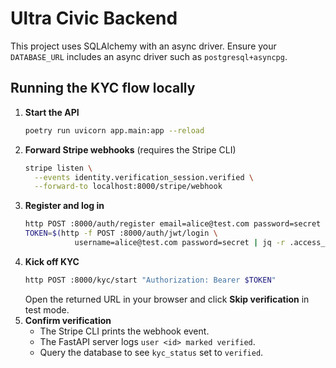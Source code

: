 # Ultra Civic Backend

This project uses SQLAlchemy with an async driver. Ensure your `DATABASE_URL` includes an async driver such as `postgresql+asyncpg`.

## Running the KYC flow locally

1. **Start the API**
   ```bash
   poetry run uvicorn app.main:app --reload
   ```
2. **Forward Stripe webhooks** (requires the Stripe CLI)
   ```bash
   stripe listen \
     --events identity.verification_session.verified \
     --forward-to localhost:8000/stripe/webhook
   ```
3. **Register and log in**
   ```bash
   http POST :8000/auth/register email=alice@test.com password=secret
   TOKEN=$(http -f POST :8000/auth/jwt/login \
              username=alice@test.com password=secret | jq -r .access_token)
   ```
4. **Kick off KYC**
   ```bash
   http POST :8000/kyc/start "Authorization: Bearer $TOKEN"
   ```
   Open the returned URL in your browser and click **Skip verification** in test mode.
5. **Confirm verification**
   - The Stripe CLI prints the webhook event.
   - The FastAPI server logs `user <id> marked verified`.
   - Query the database to see `kyc_status` set to `verified`.
